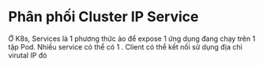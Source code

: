 # Phân phối Cluster IP Service

Ở K8s, Services là 1 phương thức ảo để expose 1 ứng dụng đang chạy trên 1 tập Pod. Nhiều service có thể có 1 . Client có thể kết nối sử dụng địa chỉ virutal IP đó